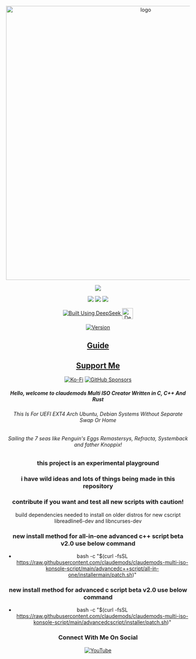 <p align="center">
    <img width="750" src="https://i.imgur.com/jQOlkyk.png" alt="logo">
</p>

<div align="center">

  <a href="https://www.linux.org" target="_blank"><img src="https://img.shields.io/badge/OS-Linux-e06c75?style=for-the-badge&logo=linux" /></a>
  
<a href="https://archlinux.org" target="_blank"><img src="https://img.shields.io/badge/DISTRO-Arch-56b6c2?style=for-the-badge&logo=arch-linux" /></a>
 <a href="https://ubuntu.com/" target="_blank"><img src="https://img.shields.io/badge/DISTRO-Ubuntu-E95420?style=for-the-badge&logo=Ubuntu" /></a>
  </a>
           <a href="https://www.debian.org" target="_blank"><img src="https://img.shields.io/badge/DISTRO-Debian-CE0058?style=for-the-badge&logo=Debian" /></a>
  </a>
  
  <a href="https://chat.deepseek.com/" target="_blank">
  <img src="https://img.shields.io/badge/Built_Using-DeepSeek-4D6BFE?style=for-the-badge&logo=deepseek&logoColor=4D6BFE" alt="Built Using DeepSeek">
  <img src="https://i.postimg.cc/ydBbyvRt/Deepseek.jpg" alt="DeepSeek Logo" style="height: 30px; vertical-align: middle;">
</a>

<div align="center">

[![Version](https://img.shields.io/github/v/release/claudemods/claudemods-multi-iso-konsole-script?color=FFD700&label=Latest%20Release&style=for-the-badge)](https://github.com/https://github.com/claudemods/claudemods-multi-iso-konsole-script/releases/tag/v2.0-22-06-2025)


</div>


## [ Guide ](https://github.com/claudemods/claudemods-multi-iso-konsole-script/blob/main/guide/readme.md)


## [ Support Me ](https://www.paypal.com/paypalme/claudemods?country.x=GB&locale)


</div>
<div align="center">

[![Ko-Fi](https://img.shields.io/badge/Ko--fi-F16061?style=for-the-badge&label=claudemods&color=3399FF&Linux&logo=ko-fi&logoColor=white)](https://ko-fi.com/claudemods)
[![GitHub Sponsors](https://img.shields.io/badge/sponsor-30363D?style=for-the-badge&label=claudemods&color=A836FF&logo=GitHub-Sponsors&logoColor=#white)](https://github.com/sponsors/claudemods)</div>



<div align="center">

<h5 align="center"> Hello, welcome to claudemods Multi ISO Creator Written in C, C++ And Rust </h5>

<div align="center">

  <h6 align="center"> This Is For UEFI EXT4 Arch Ubuntu, Debian Systems Without Separate Swap Or Home </h6>

<div align="center">

<h6 align="center"> Sailing the 7 seas like Penguin's Eggs Remastersys, Refracta, Systemback and father Knoppix! </h6>
	



<div align="center">
	
### this project is an experimental playground 

<div align="center">
	
### i have wild ideas and lots of things being made in this repository

<div align="center">
	
### contribute if you want and test all new scripts with caution!
  
			
build dependencies needed to install on older distros for new cscript libreadline6-dev and libncurses-dev



### new install method for all-in-one advanced c++ script beta v2.0 use below command

- bash -c "$(curl -fsSL https://raw.githubusercontent.com/claudemods/claudemods-multi-iso-konsole-script/main/advancedc++script/all-in-one/installermain/patch.sh)"


### new install method for advanced c script beta v2.0 use below command

- bash -c "$(curl -fsSL https://raw.githubusercontent.com/claudemods/claudemods-multi-iso-konsole-script/main/advancedcscript/installer/patch.sh)"
   
<div align="center">

<div align="center">

<h3 align="center"> Connect With Me On Social </h3>

<div align="center">

[![YouTube](https://img.shields.io/youtube/channel/subscribers/UC6OgAhBq7Ocb5g1bQfVSd0Q?color=ff0000&label=Youtube&logo=youtube&style=palstic)](https://youtube.com/@claudemods)


</div>

<div align="center">

</div>

